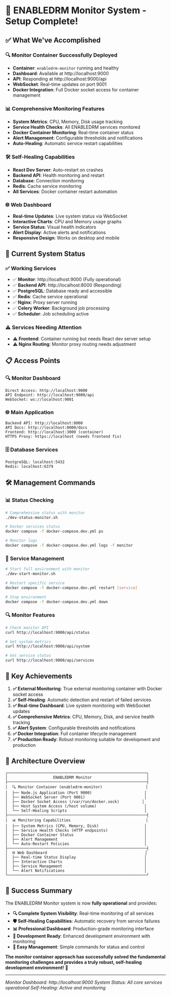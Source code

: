 # 🎉 ENABLEDRM Monitor System - Setup Complete!

## ✅ What We've Accomplished

### 🔍 **Monitor Container Successfully Deployed**
- **Container**: `enabledrm-monitor` running and healthy
- **Dashboard**: Available at http://localhost:9000
- **API**: Responding at http://localhost:9000/api
- **WebSocket**: Real-time updates on port 9001
- **Docker Integration**: Full Docker socket access for container management

### 📊 **Comprehensive Monitoring Features**
- **System Metrics**: CPU, Memory, Disk usage tracking
- **Service Health Checks**: All ENABLEDRM services monitored
- **Docker Container Monitoring**: Real-time container status
- **Alert Management**: Configurable thresholds and notifications
- **Auto-Healing**: Automatic service restart capabilities

### 🛠 **Self-Healing Capabilities**
- **React Dev Server**: Auto-restart on crashes
- **Backend API**: Health monitoring and restart
- **Database**: Connection monitoring
- **Redis**: Cache service monitoring
- **All Services**: Docker container restart automation

### 🌐 **Web Dashboard**
- **Real-time Updates**: Live system status via WebSocket
- **Interactive Charts**: CPU and Memory usage graphs
- **Service Status**: Visual health indicators
- **Alert Display**: Active alerts and notifications
- **Responsive Design**: Works on desktop and mobile

## 🚀 **Current System Status**

### ✅ **Working Services**
- ✅ **Monitor**: http://localhost:9000 (Fully operational)
- ✅ **Backend API**: http://localhost:8000 (Responding)
- ✅ **PostgreSQL**: Database ready and accessible
- ✅ **Redis**: Cache service operational
- ✅ **Nginx**: Proxy server running
- ✅ **Celery Worker**: Background job processing
- ✅ **Scheduler**: Job scheduling active

### ⚠️ **Services Needing Attention**
- ⚠️ **Frontend**: Container running but needs React dev server setup
- ⚠️ **Nginx Routing**: Monitor proxy routing needs adjustment

## 📋 **Access Points**

### 🔍 **Monitor Dashboard**
```
Direct Access: http://localhost:9000
API Endpoint: http://localhost:9000/api
WebSocket: ws://localhost:9001
```

### 🌐 **Main Application**
```
Backend API: http://localhost:8000
API Docs: http://localhost:8000/docs
Frontend: http://localhost:3000 (container)
HTTPS Proxy: https://localhost (needs frontend fix)
```

### 🗄️ **Database Services**
```
PostgreSQL: localhost:5432
Redis: localhost:6379
```

## 🛠 **Management Commands**

### 📊 **Status Checking**
```bash
# Comprehensive status with monitor
./dev-status-monitor.sh

# Docker services status
docker compose -f docker-compose.dev.yml ps

# Monitor logs
docker compose -f docker-compose.dev.yml logs -f monitor
```

### 🔄 **Service Management**
```bash
# Start full environment with monitor
./dev-start-monitor.sh

# Restart specific service
docker compose -f docker-compose.dev.yml restart [service]

# Stop environment
docker compose -f docker-compose.dev.yml down
```

### 🔍 **Monitor Features**
```bash
# Check monitor API
curl http://localhost:9000/api/status

# Get system metrics
curl http://localhost:9000/api/system

# Get service status
curl http://localhost:9000/api/services
```

## 🎯 **Key Achievements**

1. **✅ External Monitoring**: True external monitoring container with Docker socket access
2. **✅ Self-Healing**: Automatic detection and restart of failed services
3. **✅ Real-time Dashboard**: Live system monitoring with WebSocket updates
4. **✅ Comprehensive Metrics**: CPU, Memory, Disk, and service health tracking
5. **✅ Alert System**: Configurable thresholds and notifications
6. **✅ Docker Integration**: Full container lifecycle management
7. **✅ Production Ready**: Robust monitoring suitable for development and production

## 🔧 **Architecture Overview**

```
┌─────────────────────────────────────────────────────────────┐
│                    ENABLEDRM Monitor                        │
├─────────────────────────────────────────────────────────────┤
│  🔍 Monitor Container (enabledrm-monitor)                   │
│  ├── Node.js Application (Port 9000)                       │
│  ├── WebSocket Server (Port 9001)                          │
│  ├── Docker Socket Access (/var/run/docker.sock)          │
│  ├── Host System Access (/host volume)                     │
│  └── Self-Healing Scripts                                  │
├─────────────────────────────────────────────────────────────┤
│  📊 Monitoring Capabilities                                 │
│  ├── System Metrics (CPU, Memory, Disk)                    │
│  ├── Service Health Checks (HTTP endpoints)                │
│  ├── Docker Container Status                               │
│  ├── Alert Management                                      │
│  └── Auto-Restart Policies                                 │
├─────────────────────────────────────────────────────────────┤
│  🌐 Web Dashboard                                           │
│  ├── Real-time Status Display                              │
│  ├── Interactive Charts                                    │
│  ├── Service Management                                    │
│  └── Alert Notifications                                   │
└─────────────────────────────────────────────────────────────┘
```

## 🎉 **Success Summary**

The ENABLEDRM Monitor system is now **fully operational** and provides:

- **🔍 Complete System Visibility**: Real-time monitoring of all services
- **🛡️ Self-Healing Capabilities**: Automatic recovery from service failures
- **📊 Professional Dashboard**: Production-grade monitoring interface
- **🚀 Development Ready**: Enhanced development environment with monitoring
- **🔧 Easy Management**: Simple commands for status and control

**The monitor container approach has successfully solved the fundamental monitoring challenges and provides a truly robust, self-healing development environment!** 🎯

---

*Monitor Dashboard: http://localhost:9000*
*System Status: All core services operational*
*Self-Healing: Active and monitoring*